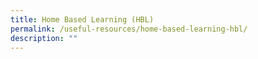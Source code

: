 ```yaml
---
title: Home Based Learning (HBL)
permalink: /useful-resources/home-based-learning-hbl/
description: ""
---
```

